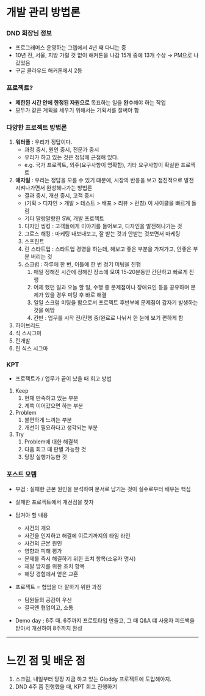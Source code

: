 # 개발 관리 방법론
### DND 회장님 정보

- 프로그래머스 운영하는 그렙에서 4년 째 다니는 중
- 10년 전, 서울, 지방 가릴 것 없이 해커톤을 나감 15개 중에 13개 수상 → PM으로 나갔었음
- 구글 클라우드 해커톤에서 2등

### 프로젝트?

- **제한된 시간 안에** **한정된 자원으로** 목표하는 일을 **완수**해야 하는 작업
- 모두가 같은 계획을 세우기 위해서는 기획서를 잘써야 함


### 다양한 프로젝트 방법론
1. **워터폴** : 우리가 정답이다.
   - 과정 중시, 원인 중시, 전문가 중시
   - 우리가 하고 있는 것은 정답에 근접해 있다.
   - e.g. 국가 프로젝트, 외주(요구사항이 명확함), 기타 요구사항이 확실한 프로젝트 
2. **애자일** : 우리는 정답을 모를 수 있기 떄문에, 시장의 반응을 보고 점진적으로 발전시켜나가면서 완성해나가는 방법론
   - 결과 중시, 개선 중시, 고객 중시
   - (기획 > 디자인 > 개발 > 테스트 > 배포 > 리뷰 > 런칭) 이 사이클을 빠르게 돌림
   - 기타 말랑말랑한 SW, 개발 프로젝트
   1. 디자인 씽킹 : 고객들에게 이야기를 들어보고, 디자인을 발전해나가는 것
   2. 그로스 해킹 : 마케팅 내보내보고, 잘 받는 것과 안받는 것보면서 마케팅
   3. 스프린트
   4. 린 스타트업 : 스타트업 경영을 하는데, 해보고 좋은 부분을 가져가고, 안좋은 부분 버리는 것
   5. 스크럼 : 하루에 한 번, 이틀에 한 번 정기 미팅을 진행
      1. 매일 정해진 시간에 정해진 장소에 모여 15-20분동안 간단하고 빠르게 진행
      2. 어제 했던 일과 오늘 할 일, 수행 중 문제점이나 장애요인 등을 공유하며 문제가 있을 경우 미팅 후 바로 해결
      3. 일일 스크럼 미팅을 함으로서 프로젝트 후반부에 문제점이 갑자기 발생하는 것을 예방
      4. 칸반 : 업무를 시작 전/진행 중/완료로 나눠서 한 눈에 보기 편하게 함
3. 하이브리드
4. 식 스시그마
5. 린개발
6. 린 식스 시그마

### KPT
- 프로젝트가 / 업무가 끝이 났을 때 회고 방법
1. Keep
   1. 현재 만족하고 있는 부분
   2. 계쏙 이어갔으면 하는 부분
2. Problem
   1. 불편하게 느끼는 부분
   2. 개선이 필요하다고 생각되는 부분
3. Try
   1. Problem에 대한 해결책
   2. 다음 회고 때 판별 가능한 것
   3. 당장 실행가능한 것

### 포스트 모템
- 부검 : 실패한 근본 원인을 분석하여 문서로 남기는 것이 실수로부터 배우는 핵심
- 실패한 프로젝트에서 개선점을 찾자
- 담겨야 할 내용
  - 사건의 개요
  - 사건을 인지하고 해결에 이르기까지의 타임 라인
  - 사건의 근본 원인
  - 영향과 피해 평가
  - 문제를 즉시 해결하기 위한 조치 항목(소유자 명시)
  - 재발 방지를 위한 조치 항목
  - 해당 경험에서 얻은 교훈

- 프로젝트 = 협업을 더 잘하기 위한 과정
  - 팀원들의 공감이 우선
  - 결국엔 협업이고, 소통
- Demo day ; 6주 때. 6주까지 프로토타입 만들고, 그 때 Q&A 떄 사용자 피드백을 받아서 개선하여 8주까지 완성


-------
# 느낀 점 및 배운 점
1. 스크럼, 내일부터 당장 지금 하고 있는 Gloddy 프로젝트에 도입해야지.
2. DND 4주 쯤 진행했을 때, KPT 회고 진행하기